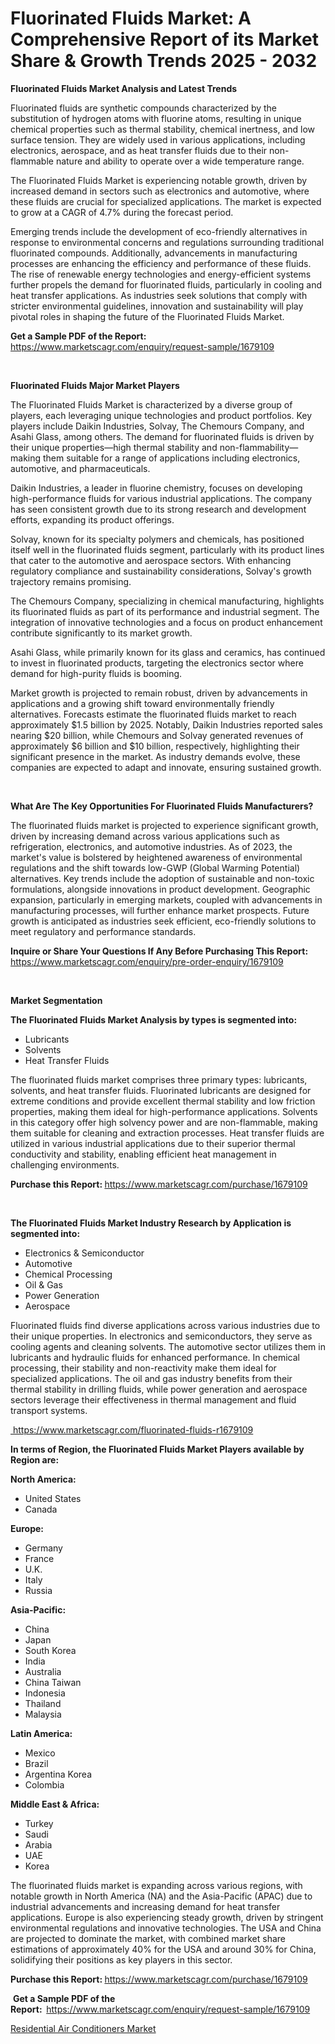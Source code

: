 <p><h1>Fluorinated Fluids Market: A Comprehensive Report of its Market Share & Growth Trends 2025 - 2032</h1></p><p><strong>Fluorinated Fluids Market Analysis and Latest Trends</strong></p>
<p><p>Fluorinated fluids are synthetic compounds characterized by the substitution of hydrogen atoms with fluorine atoms, resulting in unique chemical properties such as thermal stability, chemical inertness, and low surface tension. They are widely used in various applications, including electronics, aerospace, and as heat transfer fluids due to their non-flammable nature and ability to operate over a wide temperature range.</p><p>The Fluorinated Fluids Market is experiencing notable growth, driven by increased demand in sectors such as electronics and automotive, where these fluids are crucial for specialized applications. The market is expected to grow at a CAGR of 4.7% during the forecast period. </p><p>Emerging trends include the development of eco-friendly alternatives in response to environmental concerns and regulations surrounding traditional fluorinated compounds. Additionally, advancements in manufacturing processes are enhancing the efficiency and performance of these fluids. The rise of renewable energy technologies and energy-efficient systems further propels the demand for fluorinated fluids, particularly in cooling and heat transfer applications. As industries seek solutions that comply with stricter environmental guidelines, innovation and sustainability will play pivotal roles in shaping the future of the Fluorinated Fluids Market.</p></p>
<p><strong>Get a Sample PDF of the Report:&nbsp;</strong> <a href="https://www.marketscagr.com/enquiry/request-sample/1679109?utm_campaign=3189&utm_medium=2&utm_source=Github&utm_content=ia&utm_term=24032025&utm_id=fluorinated-fluids">https://www.marketscagr.com/enquiry/request-sample/1679109</a></p>
<p>&nbsp;</p>
<p><strong>Fluorinated Fluids Major Market Players</strong></p>
<p><p>The Fluorinated Fluids Market is characterized by a diverse group of players, each leveraging unique technologies and product portfolios. Key players include Daikin Industries, Solvay, The Chemours Company, and Asahi Glass, among others. The demand for fluorinated fluids is driven by their unique properties—high thermal stability and non-flammability—making them suitable for a range of applications including electronics, automotive, and pharmaceuticals.</p><p>Daikin Industries, a leader in fluorine chemistry, focuses on developing high-performance fluids for various industrial applications. The company has seen consistent growth due to its strong research and development efforts, expanding its product offerings.</p><p>Solvay, known for its specialty polymers and chemicals, has positioned itself well in the fluorinated fluids segment, particularly with its product lines that cater to the automotive and aerospace sectors. With enhancing regulatory compliance and sustainability considerations, Solvay's growth trajectory remains promising.</p><p>The Chemours Company, specializing in chemical manufacturing, highlights its fluorinated fluids as part of its performance and industrial segment. The integration of innovative technologies and a focus on product enhancement contribute significantly to its market growth.</p><p>Asahi Glass, while primarily known for its glass and ceramics, has continued to invest in fluorinated products, targeting the electronics sector where demand for high-purity fluids is booming.</p><p>Market growth is projected to remain robust, driven by advancements in applications and a growing shift toward environmentally friendly alternatives. Forecasts estimate the fluorinated fluids market to reach approximately $1.5 billion by 2025. Notably, Daikin Industries reported sales nearing $20 billion, while Chemours and Solvay generated revenues of approximately $6 billion and $10 billion, respectively, highlighting their significant presence in the market. As industry demands evolve, these companies are expected to adapt and innovate, ensuring sustained growth.</p></p>
<p>&nbsp;</p>
<p><strong>What Are The Key Opportunities For Fluorinated Fluids Manufacturers?</strong></p>
<p><p>The fluorinated fluids market is projected to experience significant growth, driven by increasing demand across various applications such as refrigeration, electronics, and automotive industries. As of 2023, the market's value is bolstered by heightened awareness of environmental regulations and the shift towards low-GWP (Global Warming Potential) alternatives. Key trends include the adoption of sustainable and non-toxic formulations, alongside innovations in product development. Geographic expansion, particularly in emerging markets, coupled with advancements in manufacturing processes, will further enhance market prospects. Future growth is anticipated as industries seek efficient, eco-friendly solutions to meet regulatory and performance standards.</p></p>
<p><strong>Inquire or Share Your Questions If Any Before Purchasing This Report:</strong> <a href="https://www.marketscagr.com/enquiry/pre-order-enquiry/1679109?utm_campaign=3189&utm_medium=2&utm_source=Github&utm_content=ia&utm_term=24032025&utm_id=fluorinated-fluids">https://www.marketscagr.com/enquiry/pre-order-enquiry/1679109</a></p>
<p>&nbsp;</p>
<p><strong>Market Segmentation</strong></p>
<p><strong>The Fluorinated Fluids Market Analysis by types is segmented into:</strong></p>
<p><ul><li>Lubricants</li><li>Solvents</li><li>Heat Transfer Fluids</li></ul></p>
<p><p>The fluorinated fluids market comprises three primary types: lubricants, solvents, and heat transfer fluids. Fluorinated lubricants are designed for extreme conditions and provide excellent thermal stability and low friction properties, making them ideal for high-performance applications. Solvents in this category offer high solvency power and are non-flammable, making them suitable for cleaning and extraction processes. Heat transfer fluids are utilized in various industrial applications due to their superior thermal conductivity and stability, enabling efficient heat management in challenging environments.</p></p>
<p><strong>Purchase this Report:&nbsp;</strong><a href="https://www.marketscagr.com/purchase/1679109?utm_campaign=3189&utm_medium=2&utm_source=Github&utm_content=ia&utm_term=24032025&utm_id=fluorinated-fluids">https://www.marketscagr.com/purchase/1679109</a></p>
<p>&nbsp;</p>
<p><strong>The Fluorinated Fluids Market Industry Research by Application is segmented into:</strong></p>
<p><ul><li>Electronics & Semiconductor</li><li>Automotive</li><li>Chemical Processing</li><li>Oil & Gas</li><li>Power Generation</li><li>Aerospace</li></ul></p>
<p><p>Fluorinated fluids find diverse applications across various industries due to their unique properties. In electronics and semiconductors, they serve as cooling agents and cleaning solvents. The automotive sector utilizes them in lubricants and hydraulic fluids for enhanced performance. In chemical processing, their stability and non-reactivity make them ideal for specialized applications. The oil and gas industry benefits from their thermal stability in drilling fluids, while power generation and aerospace sectors leverage their effectiveness in thermal management and fluid transport systems.</p></p>
<p><a href="https://www.marketscagr.com/fluorinated-fluids-r1679109?utm_campaign=3189&utm_medium=2&utm_source=Github&utm_content=ia&utm_term=24032025&utm_id=fluorinated-fluids">&nbsp;https://www.marketscagr.com/fluorinated-fluids-r1679109</a></p>
<p><strong>In terms of Region, the Fluorinated Fluids Market Players available by Region are:</strong></p>
<p>
    <p> <strong> North America: </strong>
        <ul>
            <li>United States</li>
            <li>Canada</li>
        </ul>
        </p> 
    <p> <strong> Europe: </strong>
        <ul>
            <li>Germany</li>
            <li>France</li>
            <li>U.K.</li>
            <li>Italy</li>
            <li>Russia</li>
        </ul>
        </p> 
    <p> <strong> Asia-Pacific: </strong>
        <ul>
            <li>China</li>
            <li>Japan</li>
            <li>South Korea</li>
            <li>India</li>
            <li>Australia</li>
            <li>China Taiwan</li>
            <li>Indonesia</li>
            <li>Thailand</li>
            <li>Malaysia</li>
        </ul>
        </p> 
    <p> <strong> Latin America: </strong>
        <ul>
            <li>Mexico</li>
            <li>Brazil</li>
            <li>Argentina Korea</li>
            <li>Colombia</li>
        </ul>
        </p> 
    <p> <strong> Middle East & Africa: </strong>
        <ul>
            <li>Turkey</li>
            <li>Saudi</li>
            <li>Arabia</li>
            <li>UAE</li>
            <li>Korea</li>
        </ul>
    </p>
    </p>
<p><p>The fluorinated fluids market is expanding across various regions, with notable growth in North America (NA) and the Asia-Pacific (APAC) due to industrial advancements and increasing demand for heat transfer applications. Europe is also experiencing steady growth, driven by stringent environmental regulations and innovative technologies. The USA and China are projected to dominate the market, with combined market share estimations of approximately 40% for the USA and around 30% for China, solidifying their positions as key players in this sector.</p></p>
<p><strong>Purchase this Report: </strong><a href="https://www.marketscagr.com/purchase/1679109?utm_campaign=3189&utm_medium=2&utm_source=Github&utm_content=ia&utm_term=24032025&utm_id=fluorinated-fluids">https://www.marketscagr.com/purchase/1679109</a></p>
<p>&nbsp;<strong>Get a Sample PDF of the Report:&nbsp;&nbsp;</strong><a href="https://www.marketscagr.com/enquiry/request-sample/1679109?utm_campaign=3189&utm_medium=2&utm_source=Github&utm_content=ia&utm_term=24032025&utm_id=fluorinated-fluids">https://www.marketscagr.com/enquiry/request-sample/1679109</a></p>
<p><strong></strong></p>
<p><p><a href="https://github.com/saoneubeh8/Market-Research-Report-List-1/blob/main/residential-air-conditioners-market.md?utm_campaign=3189&utm_medium=2&utm_source=Github&utm_content=ia&utm_term=24032025&utm_id=fluorinated-fluids">Residential Air Conditioners Market</a></p></p>